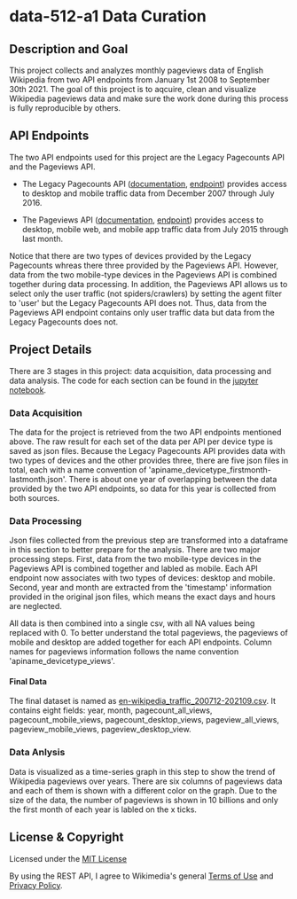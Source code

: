 # data-512-a1 Data Curation

## Description and Goal
This project collects and analyzes monthly pageviews data of English Wikipedia from two API endpoints from January 1st 2008 to September 30th 2021. The goal of this project is to aqcuire, clean and visualize Wikipedia pageviews data and make sure the work done during this process is fully reproducible by others. 

## API Endpoints
The two API endpoints used for this project are the Legacy Pagecounts API and the Pageviews API. 

- The Legacy Pagecounts API ([documentation](https://wikitech.wikimedia.org/wiki/Analytics/AQS/Legacy_Pagecounts), [endpoint](https://wikimedia.org/api/rest_v1/#/Pagecounts_data_(legacy)/get_metrics_legacy_pagecounts_aggregate_project_access_site_granularity_start_end)) provides access to desktop and mobile traffic data from December 2007 through July 2016.

- The Pageviews API ([documentation](https://wikitech.wikimedia.org/wiki/Analytics/AQS/Pageviews), [endpoint](https://wikimedia.org/api/rest_v1/#/Pageviews_data/get_metrics_pageviews_aggregate_project_access_agent_granularity_start_end)) provides access to desktop, mobile web, and mobile app traffic data from July 2015 through last month.

Notice that there are two types of devices provided by the Legacy Pagecounts whreas there three provided by the Pageviews API. However, data from the two mobile-type devices in the Pageviews API is combined together during data processing. In addition, the Pageviews API allows us to select only the user traffic (not spiders/crawlers) by setting the agent filter to 'user' but the Legacy Pagecounts API does not. Thus, data from the Pageviews API endpoint contains only user traffic data but data from the Legacy Pagecounts does not. 

## Project Details
There are 3 stages in this project: data acquisition, data processing and data analysis. The code for each section can be found in the [jupyter notebook](hcds-a1-data-curation).
### Data Acquisition
The data for the project is retrieved from the two API endpoints mentioned above. The raw result for each set of the data per API per device type is saved as json files. Because the Legacy Pagecounts API provides data with two types of devices and the other provides three, there are five json files in total, each with a name convention of 'apiname_devicetype_firstmonth-lastmonth.json'. There is about one year of overlapping between the data provided by the two API endpoints, so data for this year is collected from both sources. 

### Data Processing
Json files collected from the previous step are transformed into a dataframe in this section to better prepare for the analysis. There are two major processing steps. First, data from the two mobile-type devices in the Pageviews API is combined together and labled as mobile. Each API endpoint now associates with two types of devices: desktop and mobile. Second, year and month are extracted from the 'timestamp' information provided in the original json files, which means the exact days and hours are neglected. 

All data is then combined into a single csv, with all NA values being replaced with 0. To better understand the total pageviews, the pageviews of mobile and desktop are added together for each API endpoints. Column names for pageviews information follows the name convention 'apiname_devicetype_views'.

#### Final Data
The final dataset is named as [en-wikipedia_traffic_200712-202109.csv](en-wikipedia_traffic_200712-202109.csv). It contains eight fields: year, month, pagecount_all_views, pagecount_mobile_views, pagecount_desktop_views, pageview_all_views, pageview_mobile_views, pageview_desktop_view.

### Data Anlysis
Data is visualized as a time-series graph in this step to show the trend of Wikipedia pageviews over years. There are six columns of pageviews data and each of them is shown with a different color on the graph. Due to the size of the data, the number of pageviews is shown in 10 billions and only the first month of each year is labled on the x ticks. 

## License & Copyright
Licensed under the [MIT License](LICENSE)

By using the REST API, I agree to Wikimedia's general [Terms of Use](https://foundation.wikimedia.org/wiki/Terms_of_Use/en) and [Privacy Policy](https://foundation.wikimedia.org/wiki/Privacy_policy).

